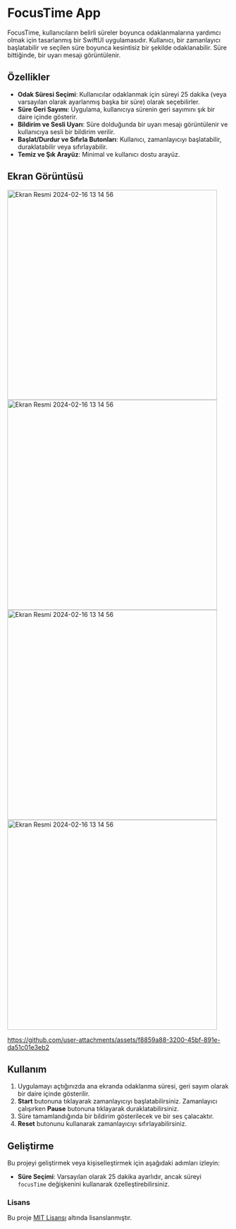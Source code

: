 # FocusTime App

FocusTime, kullanıcıların belirli süreler boyunca odaklanmalarına yardımcı olmak için tasarlanmış bir SwiftUI uygulamasıdır. Kullanıcı, bir zamanlayıcı başlatabilir ve seçilen süre boyunca 
kesintisiz bir şekilde odaklanabilir. 
Süre bittiğinde, bir uyarı mesajı görüntülenir.

## Özellikler

- **Odak Süresi Seçimi**: Kullanıcılar odaklanmak için süreyi 25 dakika (veya varsayılan olarak ayarlanmış başka bir süre) olarak seçebilirler.
- **Süre Geri Sayımı**: Uygulama, kullanıcıya sürenin geri sayımını şık bir daire içinde gösterir.
- **Bildirim ve Sesli Uyarı**: Süre dolduğunda bir uyarı mesajı görüntülenir ve kullanıcıya sesli bir bildirim verilir.
- **Başlat/Durdur ve Sıfırla Butonları**: Kullanıcı, zamanlayıcıyı başlatabilir, duraklatabilir veya sıfırlayabilir.
- **Temiz ve Şık Arayüz**: Minimal ve kullanıcı dostu arayüz.

## Ekran Görüntüsü

<img width="476" alt="Ekran Resmi 2024-02-16 13 14 56" src="https://github.com/user-attachments/assets/a73001ed-9588-497d-830a-a190e7e74257">
<img width="476" alt="Ekran Resmi 2024-02-16 13 14 56" src="https://github.com/user-attachments/assets/7824b171-9b79-4c45-b2d8-9550af95863a">
<img width="476" alt="Ekran Resmi 2024-02-16 13 14 56" src="https://github.com/user-attachments/assets/a9915508-18c2-4cb3-ba4c-75201821f5be">
<img width="476" alt="Ekran Resmi 2024-02-16 13 14 56" src="https://github.com/user-attachments/assets/dbf06b09-d6d7-4f14-bdde-e5b3a61f65be">






https://github.com/user-attachments/assets/f8859a88-3200-45bf-891e-da51c01e3eb2





## Kullanım

1. Uygulamayı açtığınızda ana ekranda odaklanma süresi, geri sayım olarak bir daire içinde gösterilir.
2. **Start** butonuna tıklayarak zamanlayıcıyı başlatabilirsiniz. Zamanlayıcı çalışırken **Pause** butonuna tıklayarak duraklatabilirsiniz.
3. Süre tamamlandığında bir bildirim gösterilecek ve bir ses çalacaktır.
4. **Reset** butonunu kullanarak zamanlayıcıyı sıfırlayabilirsiniz.

## Geliştirme

Bu projeyi geliştirmek veya kişiselleştirmek için aşağıdaki adımları izleyin:

- **Süre Seçimi**: Varsayılan olarak 25 dakika ayarlıdır, ancak süreyi `focusTime` değişkenini kullanarak özelleştirebilirsiniz.


### Lisans

Bu proje [MIT Lisansı](LICENSE) altında lisanslanmıştır.
